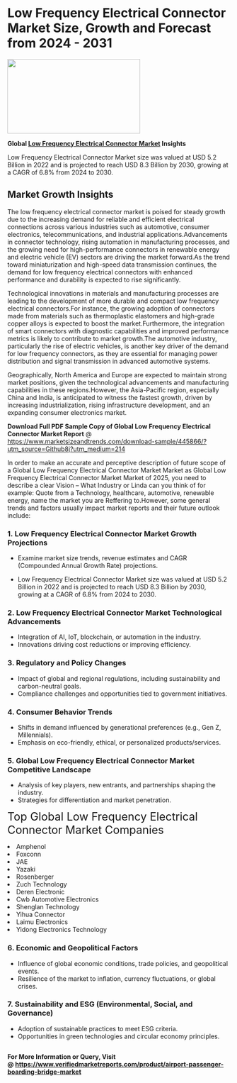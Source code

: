 <H1>Low Frequency Electrical Connector Market Size, Growth and Forecast from 2024 - 2031</H1><img class="aligncenter size-medium wp-image-584254" src="https://thirdeyenews.in/wp-content/uploads/2024/09/Global-Market-Research-300x168.jpeg" alt="" width="300" height="168" /><p><strong>Global&nbsp;<a href="https://www.marketsizeandtrends.com/download-sample/445866/?utm_source=Github8j?utm_medium=214">Low Frequency Electrical Connector Market</a> Insights</strong></p><p>Low Frequency Electrical Connector Market size was valued at USD 5.2 Billion in 2022 and is projected to reach USD 8.3 Billion by 2030, growing at a CAGR of 6.8% from 2024 to 2030.</p><p><h2>Market Growth Insights</h2> <p>The low frequency electrical connector market is poised for steady growth due to the increasing demand for reliable and efficient electrical connections across various industries such as automotive, consumer electronics, telecommunications, and industrial applications.Advancements in connector technology, rising automation in manufacturing processes, and the growing need for high-performance connectors in renewable energy and electric vehicle (EV) sectors are driving the market forward.As the trend toward miniaturization and high-speed data transmission continues, the demand for low frequency electrical connectors with enhanced performance and durability is expected to rise significantly.</p> <p>Technological innovations in materials and manufacturing processes are leading to the development of more durable and compact low frequency electrical connectors.For instance, the growing adoption of connectors made from materials such as thermoplastic elastomers and high-grade copper alloys is expected to boost the market.Furthermore, the integration of smart connectors with diagnostic capabilities and improved performance metrics is likely to contribute to market growth.The automotive industry, particularly the rise of electric vehicles, is another key driver of the demand for low frequency connectors, as they are essential for managing power distribution and signal transmission in advanced automotive systems.</p> <p>Geographically, North America and Europe are expected to maintain strong market positions, given the technological advancements and manufacturing capabilities in these regions.However, the Asia-Pacific region, especially China and India, is anticipated to witness the fastest growth, driven by increasing industrialization, rising infrastructure development, and an expanding consumer electronics market.</p> <p><span class=""><strong>Download Full PDF Sample Copy of Global Low Frequency Electrical Connector Market Report</strong> @ <a href="https://www.marketsizeandtrends.com/download-sample/445866/?utm_source=Github8j?utm_medium=214" target="_blank">https://www.marketsizeandtrends.com/download-sample/445866/?utm_source=Github8j?utm_medium=214</a></span></p><p>In order to make an accurate and perceptive description of future scope of a Global&nbsp;Low Frequency Electrical Connector Market Market as Global&nbsp;Low Frequency Electrical Connector Market Market of 2025, you need to describe a clear Vision &ndash; What Industry or Linda can you think of for example: Quote from a Technology, healthcare, automotive, renewable energy, name the market you are Reffering to.However, some general trends and factors usually impact market reports and their future outlook include:</p><h3>1.&nbsp;<strong>Low Frequency Electrical Connector Market Growth Projections</strong></h3><ul><li>Examine market size trends, revenue estimates and CAGR (Compounded Annual Growth Rate) projections.</li><li><p>Low Frequency Electrical Connector Market size was valued at USD 5.2 Billion in 2022 and is projected to reach USD 8.3 Billion by 2030, growing at a CAGR of 6.8% from 2024 to 2030.</p></li></ul><h3>2.&nbsp;<strong>Low Frequency Electrical Connector Market Technological Advancements</strong></h3><ul><li>Integration of AI, IoT, blockchain, or automation in the industry.</li><li>Innovations driving cost reductions or improving efficiency.</li></ul><h3>3.&nbsp;<strong>Regulatory and Policy Changes</strong></h3><ul><li>Impact of global and regional regulations, including sustainability and carbon-neutral goals.</li><li>Compliance challenges and opportunities tied to government initiatives.</li></ul><h3>4.&nbsp;<strong>Consumer Behavior Trends</strong></h3><ul><li>Shifts in demand influenced by generational preferences (e.g., Gen Z, Millennials).</li><li>Emphasis on eco-friendly, ethical, or personalized products/services.</li></ul><h3>5.&nbsp;<strong>Global Low Frequency Electrical Connector Market Competitive Landscape</strong></h3><ul><li>Analysis of key players, new entrants, and partnerships shaping the industry.</li><li>Strategies for differentiation and market penetration.</li></ul><p data-pm-slice="1 1 []"><span style="color: inherit; font-family: inherit; font-size: 25px;">Top Global Low Frequency Electrical Connector Market Companies</span></p><div class="" data-test-id=""><p><li>Amphenol</li><li> Foxconn</li><li> JAE</li><li> Yazaki</li><li> Rosenberger</li><li> Zuch Technology</li><li> Deren Electronic</li><li> Cwb Automotive Electronics</li><li> Shenglan Technology</li><li> Yihua Connector</li><li> Laimu Electronics</li><li> Yidong Electronics Technology</li></p></div><h3>6.&nbsp;<strong>Economic and Geopolitical Factors</strong></h3><ul><li>Influence of global economic conditions, trade policies, and geopolitical events.</li><li>Resilience of the market to inflation, currency fluctuations, or global crises.</li></ul><h3>7.&nbsp;<strong>Sustainability and ESG (Environmental, Social, and Governance)</strong></h3><ul><li>Adoption of sustainable practices to meet ESG criteria.</li><li>Opportunities in green technologies and circular economy principles.</li></ul><h2><strong style="font-size: 14px;">For More Information or Query, Visit @&nbsp;</strong><a style="background-color: #ffffff; font-size: 14px;" href="https://www.marketsizeandtrends.com/report/low-frequency-electrical-connector-market/" target="_blank">https://www.verifiedmarketreports.com/product/airport-passenger-boarding-bridge-market</a></h2>